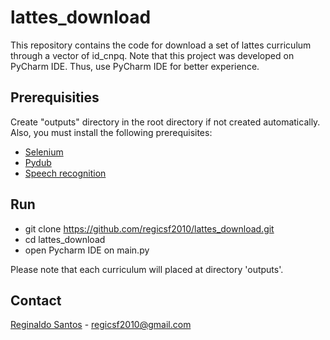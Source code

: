 # lattes_download

This repository contains the code for download a set of lattes curriculum through a vector of id_cnpq. Note that this project was developed on PyCharm IDE. Thus, use PyCharm IDE for better experience.

## Prerequisities

Create "outputs" directory in the root directory if not created automatically. Also, you must install the following prerequisites:

* [Selenium](https://selenium-python.readthedocs.io/)
* [Pydub](https://pypi.org/project/pydub/)
* [Speech recognition](https://pypi.org/project/SpeechRecognition/)

## Run

* git clone https://github.com/regicsf2010/lattes_download.git
* cd lattes_download
* open Pycharm IDE on main.py

Please note that each curriculum will placed at directory 'outputs'.

## Contact

[Reginaldo Santos](http://lattes.cnpq.br/9157422386900321) - [regicsf2010@gmail.com](regicsf2010@gmail.com)
